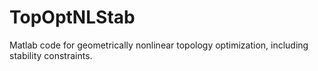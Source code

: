# TopOptNLStab
Matlab code for geometrically nonlinear topology optimization, including stability constraints.
